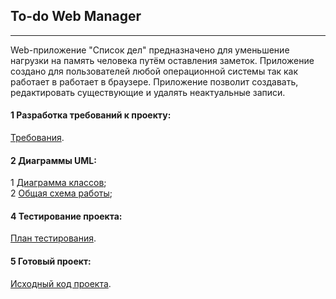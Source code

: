 ## To-do Web Manager
---

Web-приложение "Список дел" предназначено для уменьшение нагрузки на память человека путём оставления заметок. 
Приложение создано для пользователей любой операционной системы так как работает в работает в браузере. Приложение позволит создавать, редактировать существующие и удалять неактуальные записи. 

#### 1 Разработка требований к проекту:
[Требования](https://github.com/kharbacheuski/to-do-web-manager).  


#### 2 Диаграммы UML:
1 [Диаграмма классов](https://github.com/kharbacheuski/to-do-web-manager);  
2 [Общая схема работы](https://github.com/kharbacheuski/to-do-web-manager); 


#### 4 Тестирование проекта:

[План тестирования](https://github.com/kharbacheuski/to-do-web-manager).  


#### 5 Готовый проект:

[Исходный код проекта](https://github.com/kharbacheuski/to-do-web-manager). 